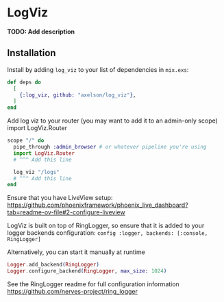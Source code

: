 # LogViz

**TODO: Add description**


## Installation

Install by adding `log_viz` to your list of dependencies in `mix.exs`:

```elixir
def deps do
  [
    {:log_viz, github: "axelson/log_viz"},
  ]
end
```

Add log viz to your router (you may want to add it to an admin-only scope)
import LogViz.Router

``` elixir
scope "/" do
  pipe_through :admin_browser # or whatever pipeline you're using
  import LogViz.Router
  # ^^^ Add this line

  log_viz "/logs"
  # ^^^ Add this line
end
```

Ensure that you have LiveView setup: https://github.com/phoenixframework/phoenix_live_dashboard?tab=readme-ov-file#2-configure-liveview

LogViz is built on top of RingLogger, so ensure that it is added to your logger backends configuration:
`config :logger, backends: [:console, RingLogger]`

Alternatively, you can start it manually at runtime

``` elixir
Logger.add_backend(RingLogger)
Logger.configure_backend(RingLogger, max_size: 1024)
```

See the RingLogger readme for full configuration information https://github.com/nerves-project/ring_logger
